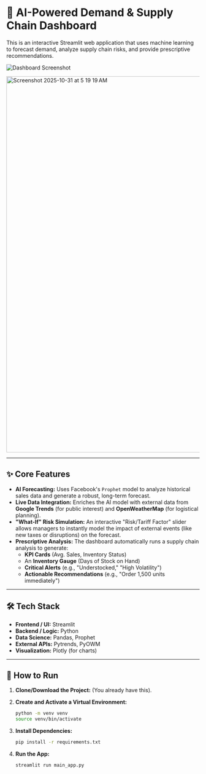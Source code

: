 # 🚀 AI-Powered Demand & Supply Chain Dashboard

This is an interactive Streamlit web application that uses machine learning to forecast demand, analyze supply chain risks, and provide prescriptive recommendations.

![Dashboard Screenshot]([https://i.imgur.com/gLz8n2T.png](https://imagizer.imageshack.com/img924/250/rwywAm.png))

<img width="1704" height="979" alt="Screenshot 2025-10-31 at 5 19 19 AM" src="https://github.com/user-attachments/assets/76f840a3-24fb-463d-b4e8-39d97bfcb0c4" />

---

## ✨ Core Features

* **AI Forecasting:** Uses Facebook's `Prophet` model to analyze historical sales data and generate a robust, long-term forecast.
* **Live Data Integration:** Enriches the AI model with external data from **Google Trends** (for public interest) and **OpenWeatherMap** (for logistical planning).
* **"What-If" Risk Simulation:** An interactive "Risk/Tariff Factor" slider allows managers to instantly model the impact of external events (like new taxes or disruptions) on the forecast.
* **Prescriptive Analysis:** The dashboard automatically runs a supply chain analysis to generate:
    * **KPI Cards** (Avg. Sales, Inventory Status)
    * An **Inventory Gauge** (Days of Stock on Hand)
    * **Critical Alerts** (e.g., "Understocked," "High Volatility")
    * **Actionable Recommendations** (e.g., "Order 1,500 units immediately")

---

## 🛠️ Tech Stack

* **Frontend / UI:** Streamlit
* **Backend / Logic:** Python
* **Data Science:** Pandas, Prophet
* **External APIs:** Pytrends, PyOWM
* **Visualization:** Plotly (for charts)

---

## 🏃 How to Run

1.  **Clone/Download the Project:**
    (You already have this).

2.  **Create and Activate a Virtual Environment:**
    ```bash
    python -m venv venv
    source venv/bin/activate
    ```

3.  **Install Dependencies:**
    ```bash
    pip install -r requirements.txt
    ```

5.  **Run the App:**
    ```bash
    streamlit run main_app.py
    ```
